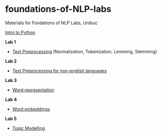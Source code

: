 # foundations-of-NLP-labs
Materials for Fondations of NLP Labs, Unibuc

[Intro to Python]( https://github.com/jrjohansson/scientific-python-lectures) 

**Lab 1** 

- [Text Preprocessing](https://github.com/bucuram/foundations-of-NLP-labs/blob/main/Lab1.ipynb) (Normalization, Tokenization, Lemming, Stemming)

**Lab 2** 

- [Text Preprocessing for non-english languages](https://github.com/bucuram/foundations-of-NLP-labs/blob/main/Lab2.ipynb)

**Lab 3** 

- [Word representation](https://github.com/bucuram/foundations-of-NLP-labs/blob/main/Lab3.ipynb)

**Lab 4**

- [Word embeddings](https://github.com/bucuram/foundations-of-NLP-labs/blob/main/Lab4.ipynb)

**Lab 5**

- [Topic Modelling](https://github.com/bucuram/foundations-of-NLP-labs/blob/main/Lab5.ipynb)
